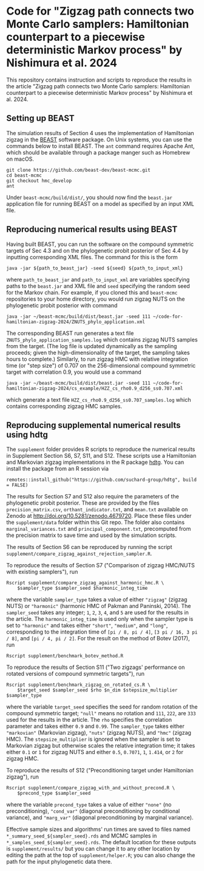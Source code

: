 
# Code for "Zigzag path connects two Monte Carlo samplers: Hamiltonian counterpart to a piecewise deterministic Markov process" by Nishimura et al. 2024

This repository contains instruction and scripts to reproduce the results in the article "Zigzag path connects two Monte Carlo samplers: Hamiltonian counterpart to a piecewise deterministic Markov process" by Nishimura et al. 2024.


## Setting up BEAST

The simulation results of Section 4 uses the implementation of Hamiltonian zigzag in the [BEAST](https://beast.community/) software package. 
On Unix systems, you can use the commands below to install BEAST.
The `ant` command requires Apache Ant, which should be available through a package manger such as Homebrew on macOS.

```
git clone https://github.com/beast-dev/beast-mcmc.git
cd beast-mcmc
git checkout hmc_develop
ant
```

Under `beast-mcmc/build/dist/`, you should now find the `beast.jar` application file for running BEAST on a model as specified by an input XML file.


## Reproducing numerical results using BEAST

Having built BEAST, you can run the software on the compound symmetric targets of Sec 4.3 and on the phylogenetic probit posterior of Sec 4.4 by inputting corresponding XML files. 
The command for this is the form

```
java -jar ${path_to_beast_jar} -seed ${seed} ${path_to_input_xml}
```

where `path_to_beast_jar` and `path_to_input_xml` are variables specifying paths to the `beast.jar` and XML file and `seed` specifying the random seed for the Markov chain. 
For example, if you cloned this and `beast-mcmc` repositories to your home directory, you would run zigzag NUTS on the phylogenetic probit posterior with command

```
java -jar ~/beast-mcmc/build/dist/beast.jar -seed 111 ~/code-for-hamiltonian-zigzag-2024/ZNUTS_phylo_application.xml
```

The corresponding BEAST run generates a text file `ZNUTS_phylo_application_samples.log` which contains zigzag NUTS samples from the target.
(The log file is updated dynamically as the sampling proceeds;
given the high-dimensionality of the target, the sampling takes hours to complete.) 
Similarly, to run zigzag HMC with relative integration time (or "step size") of 0.707 on the 256-dimensional compound symmetric target with correlation 0.9, you would use a command

```
java -jar ~/beast-mcmc/build/dist/beast.jar -seed 111 ~/code-for-hamiltonian-zigzag-2024/cs_example/HZZ_cs_rho0.9_d256_ss0.707.xml
```

which generate a text file `HZZ_cs_rho0.9_d256_ss0.707_samples.log` which contains corresponding zigzag HMC samples.


## Reproducing supplemental numerical results using hdtg

The `supplement` folder provides R scripts to reproduce the numerical results in Supplement Section S6, S7, S11, and S12.
These scripts use a Hamiltonian and Markovian zigzag implementations in the R package [hdtg](https://github.com/suchard-group/hdtg).
You can install the package from an R session via

```
remotes::install_github("https://github.com/suchard-group/hdtg", build = FALSE)
```
<!-- See https://github.com/suchard-group/hdtg/issues/10 for why `build = FALSE` is needed -->

The results for Section S7 and S12 also require the parameters of the phylogenetic probit posterior.
These are provided by the files `precision_matrix.csv`, `orthant_indicator.txt`, and `mean.txt` available on Zenodo at http://doi.org/10.5281/zenodo.4679720.
Place these files under the `supplement/data` folder within this Git repo.
The folder also contains `marginal_variances.txt` and `principal_component.txt`, precomputed from the precision matrix to save time and used by the simulation scripts.

The results of Section S6 can be reproduced by running the script `supplement/compare_zigzag_against_rejection_sampler.R`.

To reproduce the results of Section S7 ("Comparison of zigzag HMC/NUTS with existing samplers"), run 
```
Rscript supplement/compare_zigzag_against_harmonic_hmc.R \
    $sampler_type $sampler_seed $harmonic_integ_time
```
where the variable `sampler_type` takes a value of either `"zigzag"` (zigzag NUTS) or `"harmonic"` (harmonic HMC of Pakman and Paninski, 2014).
The `sampler_seed` takes any integer; `1`, `2`, `3`, `4`, and `5` are used for the results in the article.
The `harmonic_integ_time` is used only when the sampler type is set to `"harmonic"` and takes either `"short"`, `"medium"`, and `"long"`, corresponding to the integration time of `[pi / 8, pi / 4]`, `[3 pi / 16, 3 pi / 8]`, and `[pi / 4, pi / 2]`.
For the result on the method of Botev (2017), run
```
Rscript supplement/benchmark_botev_method.R
```

To reproduce the results of Section S11 ("Two zigzags' performance on rotated versions of compound symmetric targets"), run
```
Rscript supplement/benchmark_zigzag_on_rotated_cs.R \
    $target_seed $sampler_seed $rho $n_dim $stepsize_multiplier $sampler_type 
```
where the variable `target_seed` specifies the seed for random rotation of the compound symmetric target; 
`"null"` means no rotation and `111`, `222`, are `333` used for the results in the article.
The `rho` specifies the correlation parameter and takes either `0.9` and `0.99`.
The `sampler_type` takes either `"markovian"` (Markovian zigzag), `"nuts"` (zigzag NUTS), and `"hmc"` (zigzag HMC).
The `stepsize_multiplier` is ignored when the sampler is set to Markovian zigzag but otherwise scales the relative integration time;
it takes either `0.1` or `1` <!-- labeled as "shorter" and "longer" in corresponding output files --> for zigzag NUTS
and either `0.5`, `0.7071`, `1`, `1.414`, or `2` <!-- labeled as "shortest", "shorter", "medium", "longer", and "longest" in corresponding output files --> for zigzag HMC.


To reproduce the results of S12 ("Preconditioning target under Hamiltonian zigzag"), run
```
Rscript supplement/compare_zigzag_with_and_without_precond.R \
    $precond_type $sampler_seed
```
where the variable `precond_type` takes a value of either `"none"` (no preconditioning), `"cond_var"` (diagonal preconditioning by conditional variance), and `"marg_var"` (diagonal preconditioning by marginal variance).

Effective sample sizes and algorithms' run times are saved to files named `*_summary_seed_${sampler_seed}.rds` and MCMC samples in `*_samples_seed_${sampler_seed}.rds`.
The default location for these outputs is `supplement/results/` but you can change it to any other location by editing the path at the top of `supplement/helper.R`;
you can also change the path for the input phylogenetic data there.
